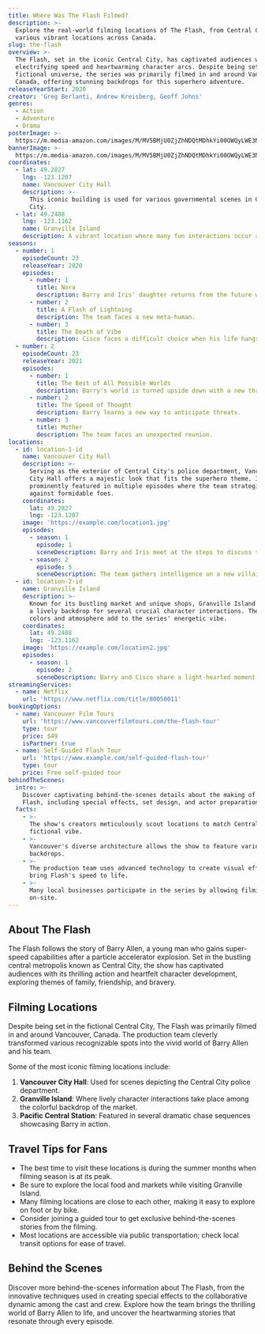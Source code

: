 ```yaml
---
title: Where Was The Flash Filmed?
description: >-
  Explore the real-world filming locations of The Flash, from Central City to
  various vibrant locations across Canada.
slug: the-flash
overview: >-
  The Flash, set in the iconic Central City, has captivated audiences with its
  electrifying speed and heartwarming character arcs. Despite being set in a
  fictional universe, the series was primarily filmed in and around Vancouver,
  Canada, offering stunning backdrops for this superhero adventure.
releaseYearStart: 2020
creator: 'Greg Berlanti, Andrew Kreisberg, Geoff Johns'
genres:
  - Action
  - Adventure
  - Drama
posterImage: >-
  https://m.media-amazon.com/images/M/MV5BMjU0ZjZhNDQtMDhkYi00OWQyLWE3NGYtNzBlY2VmM2I4ZDg5XkEyXkFqcGc@._V1_SX300.jpg
bannerImage: >-
  https://m.media-amazon.com/images/M/MV5BMjU0ZjZhNDQtMDhkYi00OWQyLWE3NGYtNzBlY2VmM2I4ZDg5XkEyXkFqcGc@._V1_SX300.jpg
coordinates:
  - lat: 49.2827
    lng: -123.1207
    name: Vancouver City Hall
    description: >-
      This iconic building is used for various governmental scenes in Central
      City.
  - lat: 49.2488
    lng: -123.1162
    name: Granville Island
    description: A vibrant location where many fun interactions occur among the characters.
seasons:
  - number: 1
    episodeCount: 23
    releaseYear: 2020
    episodes:
      - number: 1
        title: Nora
        description: Barry and Iris' daughter returns from the future with a warning.
      - number: 2
        title: A Flash of Lightning
        description: The team faces a new meta-human.
      - number: 3
        title: The Death of Vibe
        description: Cisco faces a difficult choice when his life hangs in the balance.
  - number: 2
    episodeCount: 23
    releaseYear: 2021
    episodes:
      - number: 1
        title: The Best of All Possible Worlds
        description: Barry's world is turned upside down with a new threat.
      - number: 2
        title: The Speed of Thought
        description: Barry learns a new way to anticipate threats.
      - number: 3
        title: Mother
        description: The team faces an unexpected reunion.
locations:
  - id: location-1-id
    name: Vancouver City Hall
    description: >-
      Serving as the exterior of Central City's police department, Vancouver
      City Hall offers a majestic look that fits the superhero theme. It was
      prominently featured in multiple episodes where the team strategizes
      against formidable foes.
    coordinates:
      lat: 49.2827
      lng: -123.1207
    image: 'https://example.com/location1.jpg'
    episodes:
      - season: 1
        episode: 1
        sceneDescription: Barry and Iris meet at the steps to discuss their plans.
      - season: 2
        episode: 5
        sceneDescription: The team gathers intelligence on a new villain.
  - id: location-2-id
    name: Granville Island
    description: >-
      Known for its bustling market and unique shops, Granville Island served as
      a lively backdrop for several crucial character interactions. The vibrant
      colors and atmosphere add to the series' energetic vibe.
    coordinates:
      lat: 49.2488
      lng: -123.1162
    image: 'https://example.com/location2.jpg'
    episodes:
      - season: 1
        episode: 2
        sceneDescription: Barry and Cisco share a light-hearted moment while shopping.
streamingServices:
  - name: Netflix
    url: 'https://www.netflix.com/title/80050011'
bookingOptions:
  - name: Vancouver Film Tours
    url: 'https://www.vancouverfilmtours.com/the-flash-tour'
    type: tour
    price: $49
    isPartner: true
  - name: Self-Guided Flash Tour
    url: 'https://www.example.com/self-guided-flash-tour'
    type: tour
    price: Free self-guided tour
behindTheScenes:
  intro: >-
    Discover captivating behind-the-scenes details about the making of The
    Flash, including special effects, set design, and actor preparations.
  facts:
    - >-
      The show's creators meticulously scout locations to match Central City’s
      fictional vibe.
    - >-
      Vancouver's diverse architecture allows the show to feature varied
      backdrops.
    - >-
      The production team uses advanced technology to create visual effects that
      bring Flash's speed to life.
    - >-
      Many local businesses participate in the series by allowing filming
      on-site.
---
```


## About The Flash

The Flash follows the story of Barry Allen, a young man who gains super-speed capabilities after a particle accelerator explosion. Set in the bustling central metropolis known as Central City, the show has captivated audiences with its thrilling action and heartfelt character development, exploring themes of family, friendship, and bravery.

## Filming Locations

Despite being set in the fictional Central City, The Flash was primarily filmed in and around Vancouver, Canada. The production team cleverly transformed various recognizable spots into the vivid world of Barry Allen and his team.

Some of the most iconic filming locations include:

1. **Vancouver City Hall**: Used for scenes depicting the Central City police department.
2. **Granville Island**: Where lively character interactions take place among the colorful backdrop of the market.
3. **Pacific Central Station**: Featured in several dramatic chase sequences showcasing Barry in action.

## Travel Tips for Fans

- The best time to visit these locations is during the summer months when filming season is at its peak.
- Be sure to explore the local food and markets while visiting Granville Island.
- Many filming locations are close to each other, making it easy to explore on foot or by bike.
- Consider joining a guided tour to get exclusive behind-the-scenes stories from the filming.
- Most locations are accessible via public transportation; check local transit options for ease of travel.

## Behind the Scenes

Discover more behind-the-scenes information about The Flash, from the innovative techniques used in creating special effects to the collaborative dynamic among the cast and crew. Explore how the team brings the thrilling world of Barry Allen to life, and uncover the heartwarming stories that resonate through every episode.
